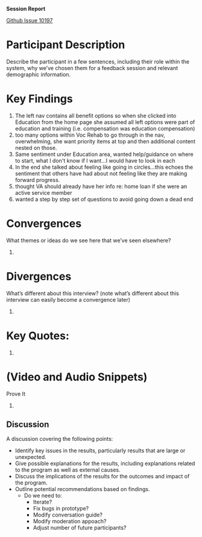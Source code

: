 **Session Report**

[Github Issue 10197](https://app.zenhub.com/workspace/o/department-of-veterans-affairs/vets.gov-team/issues/10197)

# Participant Description

Describe the participant in a few sentences, including their role within the system, why we’ve chosen them for a feedback session and relevant demographic information.

# Key Findings

1. ​The left nav contains all benefit options so when she clicked into Education from the home page she assumed all left options were part of education and training (i.e. compensation was education compensation)
2. too many options within Voc Rehab to go through in the nav, overwhelming, she want priority items at top and then additional content nested on those.  
3. Same sentiment under Education area, wanted help/guidance on where to start, what I don't know if I want...I would have to look in each
4. In the end she talked about feeling like going in circles...this echoes the sentiment that others have had about not feeling like they are making forward progress.
5. thought VA should already have her info re: home loan if she were an active service member
6. wanted a step by step set of questions to avoid going down a dead end

# Convergences 

What themes or ideas do we see here that we’ve seen elsewhere?

1. ​

# Divergences

What’s different about this interview? (note what’s different about this interview can easily become a convergence later)

1. ​

# Key Quotes:

1. ​

# (Video and Audio Snippets)

Prove It

1. ​

## Discussion

A discussion covering the following points:

* Identify key issues in the results, particularly results that are large or unexpected.
* Give possible explanations for the results, including explanations related to the program as well as external causes. 
* Discuss the implications of the results for the outcomes and impact of the program.
* Outline potential recommendations based on findings.
  * Do we need to:
    * Iterate?
    * Fix bugs in prototype?
    * Modify conversation guide?
    * Modify moderation appoach?
    * Adjust number of future participants?

